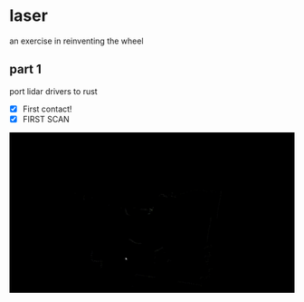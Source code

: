 # laser

an exercise in reinventing the wheel

## part 1
port lidar drivers to rust

- [x] First contact!
- [x] FIRST SCAN 

![](scan.gif)